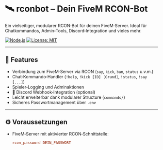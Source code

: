 # 🛰️ rconbot – Dein FiveM RCON-Bot

Ein vielseitiger, modularer RCON‑Bot für deinen FiveM‑Server. Ideal für Chatkommandos, Admin‑Tools, Discord‑Integration und vieles mehr.

[![Node.js](https://img.shields.io/badge/Node.js-Required-green?style=flat-square)](https://nodejs.org/)
[![License: MIT](https://img.shields.io/github/license/btwreynahd/rconbot)](LICENSE)

---

## 🚀 Features

- Verbindung zum FiveM‑Server via RCON (`say`, `kick`, `ban`, `status` u.v.m.)  
- Chat‑Kommando‑Handler (`!help`, `!kick [ID] [Grund]`, `!status`, `!say [...]`)  
- Spieler‑Logging und Adminaktionen  
- 🔗 Discord Webhook‑Integration (optional)  
- Leicht erweiterbar dank modularer Structure (`commands/`)  
- Sicheres Passwortmanagement über `.env`

---

## ⚙️ Voraussetzungen

- FiveM‑Server mit aktivierter RCON‑Schnittstelle:
  ```cfg
  rcon_password DEIN_PASSWORT
